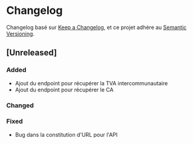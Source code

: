 # Changelog

Changelog basé sur [Keep a Changelog](https://keepachangelog.com/en/1.0.0/),
et ce projet adhère au [Semantic Versioning](https://semver.org/spec/v2.0.0.html).

## [Unreleased]

### Added

- Ajout du endpoint pour récupérer la TVA intercommunautaire
- Ajout du endpoint pour récupérer le CA

### Changed

### Fixed

- Bug dans la constitution d'URL pour l'API
